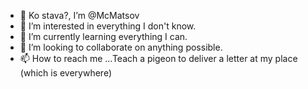 - 👋 Ko stava?, I’m @McMatsov
- 👀 I’m interested in everything I don't know.
- 🌱 I’m currently learning everything I can.
- 💞️ I’m looking to collaborate on anything possible.
- 📫 How to reach me ...Teach a pigeon to deliver a letter at my place (which is everywhere)

<!---
McMatsov/McMatsov is a ✨ special ✨ repository because its `README.md` (this file) appears on your GitHub profile.
You can click the Preview link to take a look at your changes.
--->
